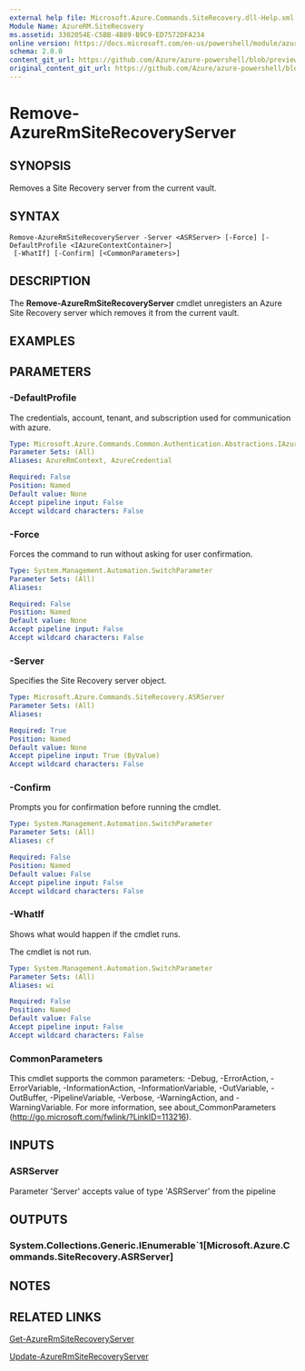 ```yaml
---
external help file: Microsoft.Azure.Commands.SiteRecovery.dll-Help.xml
Module Name: AzureRM.SiteRecovery
ms.assetid: 3302054E-C5BB-4B89-B9C9-ED7572DFA234
online version: https://docs.microsoft.com/en-us/powershell/module/azurerm.siterecovery/remove-azurermsiterecoveryserver
schema: 2.0.0
content_git_url: https://github.com/Azure/azure-powershell/blob/preview/src/ResourceManager/SiteRecovery/Commands.SiteRecovery/help/Remove-AzureRmSiteRecoveryServer.md
original_content_git_url: https://github.com/Azure/azure-powershell/blob/preview/src/ResourceManager/SiteRecovery/Commands.SiteRecovery/help/Remove-AzureRmSiteRecoveryServer.md
---
```


# Remove-AzureRmSiteRecoveryServer

## SYNOPSIS
Removes a Site Recovery server from the current vault.

## SYNTAX

```
Remove-AzureRmSiteRecoveryServer -Server <ASRServer> [-Force] [-DefaultProfile <IAzureContextContainer>]
 [-WhatIf] [-Confirm] [<CommonParameters>]
```

## DESCRIPTION
The **Remove-AzureRmSiteRecoveryServer** cmdlet unregisters an Azure Site Recovery server which removes it from the current vault.

## EXAMPLES

## PARAMETERS

### -DefaultProfile
The credentials, account, tenant, and subscription used for communication with azure.

```yaml
Type: Microsoft.Azure.Commands.Common.Authentication.Abstractions.IAzureContextContainer
Parameter Sets: (All)
Aliases: AzureRmContext, AzureCredential

Required: False
Position: Named
Default value: None
Accept pipeline input: False
Accept wildcard characters: False
```

### -Force
Forces the command to run without asking for user confirmation.

```yaml
Type: System.Management.Automation.SwitchParameter
Parameter Sets: (All)
Aliases:

Required: False
Position: Named
Default value: None
Accept pipeline input: False
Accept wildcard characters: False
```

### -Server
Specifies the Site Recovery server object.

```yaml
Type: Microsoft.Azure.Commands.SiteRecovery.ASRServer
Parameter Sets: (All)
Aliases:

Required: True
Position: Named
Default value: None
Accept pipeline input: True (ByValue)
Accept wildcard characters: False
```

### -Confirm
Prompts you for confirmation before running the cmdlet.

```yaml
Type: System.Management.Automation.SwitchParameter
Parameter Sets: (All)
Aliases: cf

Required: False
Position: Named
Default value: False
Accept pipeline input: False
Accept wildcard characters: False
```

### -WhatIf
Shows what would happen if the cmdlet runs.

The cmdlet is not run.

```yaml
Type: System.Management.Automation.SwitchParameter
Parameter Sets: (All)
Aliases: wi

Required: False
Position: Named
Default value: False
Accept pipeline input: False
Accept wildcard characters: False
```

### CommonParameters
This cmdlet supports the common parameters: -Debug, -ErrorAction, -ErrorVariable, -InformationAction, -InformationVariable, -OutVariable, -OutBuffer, -PipelineVariable, -Verbose, -WarningAction, and -WarningVariable. For more information, see about_CommonParameters (http://go.microsoft.com/fwlink/?LinkID=113216).

## INPUTS

### ASRServer
Parameter 'Server' accepts value of type 'ASRServer' from the pipeline

## OUTPUTS

### System.Collections.Generic.IEnumerable`1[Microsoft.Azure.Commands.SiteRecovery.ASRServer]

## NOTES

## RELATED LINKS

[Get-AzureRmSiteRecoveryServer](./Get-AzureRmSiteRecoveryServer.md)

[Update-AzureRmSiteRecoveryServer](./Update-AzureRmSiteRecoveryServer.md)
